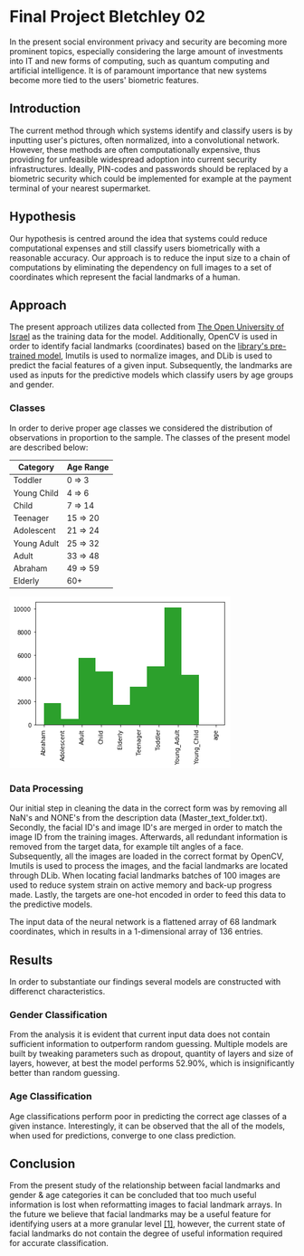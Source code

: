 # Final Project Bletchley 02
In the present social environment privacy and security are becoming more prominent topics, especially considering the large amount of investments into IT and new forms of computing, such as quantum computing and artificial intelligence. It is of paramount importance that new systems become more tied to the users' biometric features.

## Introduction
The current method through which systems identify and classify users is by inputting user's pictures, often normalized, into a convolutional network. However, these methods are often computationally expensive, thus providing for unfeasible widespread adoption into current security infrastructures. Ideally, PIN-codes and passwords should be replaced by a biometric security which could be implemented for example at the payment terminal of your nearest supermarket.

## Hypothesis
Our hypothesis is centred around the idea that systems could reduce computational expenses and still classify users biometrically with a reasonable accuracy. Our approach is to reduce the input size to a chain of computations by eliminating the dependency on full images to a set of coordinates which represent the facial landmarks of a human. 

## Approach
The present approach utilizes data collected from [The Open University of Israel](https://www.openu.ac.il/home/hassner/Adience/data.html) as the training data for the model. Additionally, OpenCV is used in order to identify facial landmarks (coordinates) based on the [library's pre-trained model](https://github.com/AKSHAYUBHAT/TensorFace/blob/master/openface/models/dlib/shape_predictor_68_face_landmarks.dat), Imutils is used to normalize images, and DLib is used to predict the facial features of a given input. Subsequently, the landmarks are used as inputs for the predictive models which classify users by age groups and gender.

### Classes
In order to derive proper age classes we considered the distribution of observations in proportion to the sample. The classes of the present model are described below:

| Category     | Age Range |
|--------------|-----------|
| Toddler      | 0 => 3    |
| Young Child  | 4 => 6    |
| Child        | 7 => 14   |
| Teenager     | 15 => 20  |
| Adolescent   | 21 => 24  |
| Young Adult  | 25 => 32  |
| Adult        | 33 => 48  |
| Abraham      | 49 => 59  |
| Elderly      | 60+       |

![Alt text](AgeDistribution.png?raw=true "Age Distribution")

### Data Processing
Our initial step in cleaning the data in the correct form was by removing all NaN's and NONE's from the description data (Master_text_folder.txt). Secondly, the facial ID's and image ID's are merged in order to match the image ID from the training images. Afterwards, all redundant information is removed from the target data, for example tilt angles of a face. Subsequently, all the images are loaded in the correct format by OpenCV, Imutils is used to process the images, and the facial landmarks are located through DLib. When locating facial landmarks batches of 100 images are used to reduce system strain on active memory and back-up progress made. Lastly, the targets are one-hot encoded in order to feed this data to the predictive models.

The input data of the neural network is a flattened array of 68 landmark coordinates, which in results in a 1-dimensional array of 136 entries. 

## Results
In order to substantiate our findings several models are constructed with differenct characteristics. 

### Gender Classification
From the analysis it is evident that current input data does not contain sufficient information to outperform random guessing. 
Multiple models are built by tweaking parameters such as dropout, quantity of layers and size of layers, however, at best the model performs 52.90%, which is insignificantly better than random guessing. 

### Age Classification
Age classifications perform poor in predicting the correct age classes of a given instance. Interestingly, it can be observed that the all of the models, when used for predictions, converge to one class prediction. 

## Conclusion
From the present study of the relationship between facial landmarks and gender & age categories it can be concluded that too much useful information is lost when reformatting images to facial landmark arrays. In the future we believe that facial landmarks may be a useful feature for identifying users at a more granular level [[1]](https://www.tu-ilmenau.de/fileadmin/media/neurob/publications/conferences_int/2005/Wilhelm-ICANN-2005.pdf), however, the current state of facial landmarks do not contain the degree of useful information required for accurate classification.
